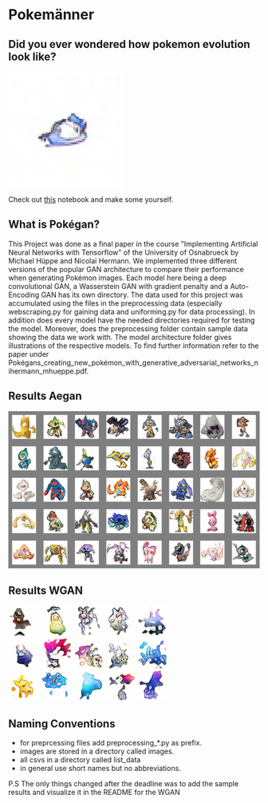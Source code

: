 # Pokemänner
## Did you ever wondered how pokemon evolution look like? 
![](https://raw.githubusercontent.com/nihermann/Pokemaenner/main/mygif.gif)  

Check out [this](https://colab.research.google.com/github/nihermann/Pokemaenner/blob/main/Interactive_results.ipynb) notebook and make some yourself.
  
## What is Pokégan?
This Project was done as a final paper in the course "Implementing Artificial Neural Networks with Tensorflow" of the University of Osnabrueck by Michael Hüppe and Nicolai Hermann. We implemented three different versions of the popular GAN architecture to compare their performance when generating Pokémon images. Each model here being a deep convolutional GAN, a Wasserstein GAN with gradient penalty and a Auto-Encoding GAN has its own directory. The data used for this project was accumulated using the files in the preprocessing data (especially webscraping.py for gaining data and uniforming.py for data processing). In addition does every model have the needed directories required for testing the model. Moreover, does the preprocessing folder contain sample data showing the data we work with. The model architecture folder gives illustrations of the respective models. To find further information refer to the paper under Pokégans_creating_new_pokémon_with_generative_adversarial_networks_nihermann_mhueppe.pdf. 


## Results Aegan
![](https://github.com/nihermann/Pokemaenner/blob/main/AEGAN/results/best_of_24.png)

## Results WGAN
![](https://github.com/nihermann/Pokemaenner/blob/main/WGAN/results/samples_WGAN.png)

## Naming Conventions
- for preprcessing files add preprocessing_*.py as prefix.
- images are stored in a directory called images.
- all csvs in a directory called list_data
- in general use short names but no abbreviations.


P.S The only things changed after the deadline was to add the sample results and visualize it in the README for the WGAN
